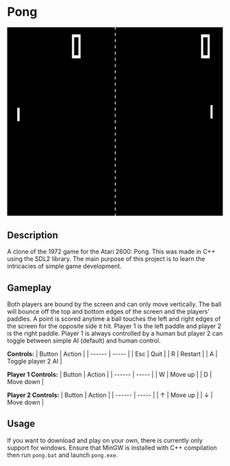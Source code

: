 # Pong
![Pong GIF](play-pong.gif)

## Description
A clone of the 1972 game for the Atari 2600: Pong. This was made in C++ using the SDL2 library.
The main purpose of this project is to learn the intricacies of simple game development.

## Gameplay
Both players are bound by the screen and can only move vertically.
The ball will bounce off the top and bottom edges of the screen and the players' paddles.
A point is scored anytime a ball touches the left and right edges of the screen for the opposite side it hit.
Player 1 is the left paddle and player 2 is the right paddle.
Player 1 is always controlled by a human but player 2 can toggle between simple AI (default) and human control.

**Controls:**
| Button | Action |
| ------ | ----- |
| Esc | Quit |
| R | Restart |
| A | Toggle player 2 AI |

**Player 1 Controls:**
| Button | Action |
| ------ | ----- |
| W | Move up |
| D | Move down |

**Player 2 Controls:**
| Button | Action |
| ------ | ----- |
| ↑ | Move up |
| ↓ | Move down |

## Usage
If you want to download and play on your own, there is currently only support for windows.
Ensure that MinGW is installed with C++ compilation then run `pong.bat` and launch `pong.exe`.
